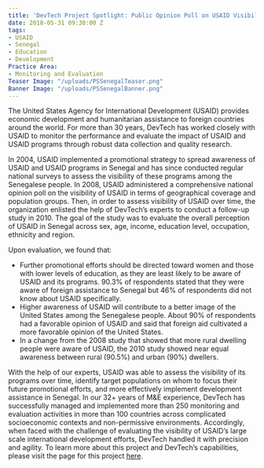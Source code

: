 ```yaml
---
title: 'DevTech Project Spotlight: Public Opinion Poll on USAID Visibility in Senegal'
date: 2018-05-31 09:30:00 Z
tags:
- USAID
- Senegal
- Education
- Development
Practice Area:
- Monitoring and Evaluation
Teaser Image: "/uploads/PSSenegalTeaser.png"
Banner Image: "/uploads/PSSenegalBanner.png"
---
```


The United States Agency for International Development (USAID) provides economic development and humanitarian assistance to foreign countries around the world. For more than 30 years, DevTech has worked closely with USAID to monitor the performance and evaluate the impact of USAID and USAID programs through robust data collection and quality research.

In 2004, USAID implemented a promotional strategy to spread awareness of USAID and USAID programs in Senegal and has since conducted regular national surveys to assess the visibility of these programs among the Senegalese people. In 2008, USAID administered a comprehensive national opinion poll on the visibility of USAID in terms of geographical coverage and population groups. Then, in order to assess visibility of USAID over time, the organization enlisted the help of DevTech’s experts to conduct a follow-up study in 2010. The goal of the study was to evaluate the overall perception of USAID in Senegal across sex, age, income, education level, occupation, ethnicity and region. 

Upon evaluation, we found that:

* Further promotional efforts should be directed toward women and those with lower levels of education, as they are least likely to be aware of USAID and its programs. 90.3% of respondents stated that they were aware of foreign assistance to Senegal but 46% of respondents did not know about USAID specifically.
* Higher awareness of USAID will contribute to a better image of the United States among the Senegalese people. About 90% of respondents had a favorable opinion of USAID and said that foreign aid cultivated a more favorable opinion of the United States.
* In a change from the 2008 study that showed that more rural dwelling people were aware of USAID, the 2010 study showed near equal awareness between rural (90.5%) and urban (90%) dwellers. 

With the help of our experts, USAID was able to assess the visibility of its programs over time, identify target populations on whom to focus their future promotional efforts, and more effectively implement development assistance in Senegal. In our 32+ years of M&E experience, DevTech has successfully managed and implemented more than 250 monitoring and evaluation activities in more than 100 countries across complicated socioeconomic contexts and non-permissive environments. Accordingly, when faced with the challenge of evaluating the visibility of USAID’s large scale international development efforts, DevTech handled it with precision and agility. To learn more about this project and DevTech’s capabilities, please visit the page for this project [here](http://devtechsys.com/projects/Public-Opinion-Poll-on-USAID-V/). 
